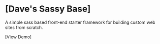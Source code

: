 # [Dave's Sassy Base]

A simple sass based front-end starter framework for building custom web sites from scratch.

[View Demo] 
